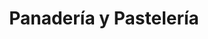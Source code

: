 ---
title: "Panadería y Pastelería"
url: /guayaquil/panaderia-y-pasteleria-german-antonio-pituir-antuash/
shop: panadería
---